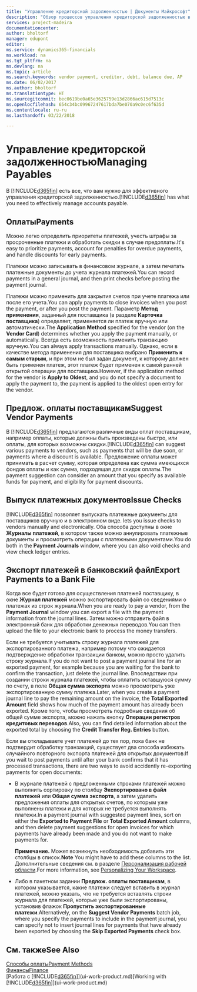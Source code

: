 ```yaml
---
title: "Управление кредиторской задолженностью | Документы Майкрософт"
description: "Обзор процессов управления кредиторской задолженностью в Financials, в том числе платежами поставщикам, кредиторам, долгом и задолженностью."
services: project-madeira
documentationcenter: 
author: bholtorf
manager: edupont
editor: 
ms.service: dynamics365-financials
ms.workload: na
ms.tgt_pltfrm: na
ms.devlang: na
ms.topic: article
ms.search.keywords: vendor payment, creditor, debt, balance due, AP
ms.date: 06/02/2017
ms.author: bholtorf
ms.translationtype: HT
ms.sourcegitcommit: bec0619be0a65e3625759e13d2866ac615d7513c
ms.openlocfilehash: 654c34bc09967247617bda7be070a9c0ec6f635d
ms.contentlocale: ru-ru
ms.lasthandoff: 03/22/2018

---
```

# <a name="managing-payables"></a><span data-ttu-id="17432-103">Управление кредиторской задолженностью</span><span class="sxs-lookup"><span data-stu-id="17432-103">Managing Payables</span></span>
<span data-ttu-id="17432-104">В [!INCLUDE[d365fin](includes/d365fin_md.md)] есть все, что вам нужно для эффективного управления кредиторской задолженностью.</span><span class="sxs-lookup"><span data-stu-id="17432-104">[!INCLUDE[d365fin](includes/d365fin_md.md)] has what you need to effectively manage accounts payable.</span></span>  

## <a name="payments"></a><span data-ttu-id="17432-105">Оплаты</span><span class="sxs-lookup"><span data-stu-id="17432-105">Payments</span></span>
<span data-ttu-id="17432-106">Можно легко определить приоритеты платежей, учесть штрафы за просроченные платежи и обработать скидки в случае предоплаты.</span><span class="sxs-lookup"><span data-stu-id="17432-106">It's easy to prioritize payments, account for penalties for overdue payments, and handle discounts for early payments.</span></span>

<span data-ttu-id="17432-107">Платежи можно записывать в финансовом журнале, а затем печатать платежные документы до учета журнала платежей.</span><span class="sxs-lookup"><span data-stu-id="17432-107">You can record payments in a general journal, and then print checks before posting the payment journal.</span></span>

<span data-ttu-id="17432-108">Платежи можно применить для закрытия счетов при учете платежа или после его учета.</span><span class="sxs-lookup"><span data-stu-id="17432-108">You can apply payments to close invoices when you post the payment, or after you post the payment.</span></span> <span data-ttu-id="17432-109">Параметр **Метод применения**, заданный для поставщика (в разделе **Карточка поставщика**) определяет, применяется ли платеж вручную или автоматически.</span><span class="sxs-lookup"><span data-stu-id="17432-109">The **Application Method** specified for the vendor (on the **Vendor Card**) determines whether you apply the payment manually, or automatically.</span></span> <span data-ttu-id="17432-110">Всегда есть возможность применить транзакцию вручную.</span><span class="sxs-lookup"><span data-stu-id="17432-110">You can always apply transactions manually.</span></span> <span data-ttu-id="17432-111">Однако, если в качестве метода применения для поставщика выбрано **Применить к самым старым**, и при этом не был задан документ, к которому должен быть применен платеж, этот платеж будет применен к самой ранней открытой операции для поставщика.</span><span class="sxs-lookup"><span data-stu-id="17432-111">However, if the application method for the vendor is **Apply to Oldest**, and you do not specify a document to apply the payment to, the payment is applied to the oldest open entry for the vendor.</span></span>

## <a name="suggest-vendor-payments"></a><span data-ttu-id="17432-112">Предлож. оплаты поставщикам</span><span class="sxs-lookup"><span data-stu-id="17432-112">Suggest Vendor Payments</span></span>
<span data-ttu-id="17432-113">В [!INCLUDE[d365fin](includes/d365fin_md.md)] предлагаются различные виды оплат поставщикам, например оплаты, которые должны быть произведены быстро, или оплаты, для которых возможны скидки.</span><span class="sxs-lookup"><span data-stu-id="17432-113">[!INCLUDE[d365fin](includes/d365fin_md.md)] can suggest various payments to vendors, such as payments that will be due soon, or payments where a discount is available.</span></span> <span data-ttu-id="17432-114">Предложение оплаты может принимать в расчет сумму, которая определена как сумма имеющихся фондов оплаты и как сумма, подходящая для скидок оплаты.</span><span class="sxs-lookup"><span data-stu-id="17432-114">The payment suggestion can consider an amount that you specify as available funds for payment, and eligibility for payment discounts.</span></span>

## <a name="issue-checks"></a><span data-ttu-id="17432-115">Выпуск платежных документов</span><span class="sxs-lookup"><span data-stu-id="17432-115">Issue Checks</span></span>
[!INCLUDE[d365fin](includes/d365fin_md.md)]<span data-ttu-id="17432-116"> позволяет выпускать платежные документы для поставщиков вручную и в электронном виде.</span><span class="sxs-lookup"><span data-stu-id="17432-116"> lets you issue checks to vendors manually and electronically.</span></span> <span data-ttu-id="17432-117">Оба способа доступны в окне **Журналы платежей**, в котором также можно аннулировать платежные документы и просмотреть операции с платежными документами.</span><span class="sxs-lookup"><span data-stu-id="17432-117">You do both in the **Payment Journals** window, where you can also void checks and view check ledger entries.</span></span>

## <a name="export-payments-to-a-bank-file"></a><span data-ttu-id="17432-118">Экспорт платежей в банковский файл</span><span class="sxs-lookup"><span data-stu-id="17432-118">Export Payments to a Bank File</span></span>
<span data-ttu-id="17432-119">Когда все будет готово для осуществления платежей поставщику, в окне **Журнал платежей** можно экспортировать файл со сведениями о платежах из строк журнала.</span><span class="sxs-lookup"><span data-stu-id="17432-119">When you are ready to pay a vendor, from the **Payment Journal** window you can export a file with the payment information from the journal lines.</span></span> <span data-ttu-id="17432-120">Затем можно отправить файл в электронный банк для обработки денежных переводов.</span><span class="sxs-lookup"><span data-stu-id="17432-120">You can then upload the file to your electronic bank to process the money transfers.</span></span>

<span data-ttu-id="17432-121">Если не требуется учитывать строку журнала платежей для экспортированного платежа, например потому что ожидается подтверждение обработки транзакции банком, можно просто удалить строку журнала.</span><span class="sxs-lookup"><span data-stu-id="17432-121">If you do not want to post a payment journal line for an exported payment, for example because you are waiting for the bank to confirm the transaction, just delete the journal line.</span></span> <span data-ttu-id="17432-122">Впоследствии при создании строки журнала платежей, чтобы оплатить оставшуюся сумму по счету, в поле **Общая сумма экспорта** можно просмотреть уже экспортированную сумму платежа.</span><span class="sxs-lookup"><span data-stu-id="17432-122">Later, when you create a payment journal line to pay the remaining amount on the invoice, the **Total Exported Amount** field shows how much of the payment amount has already been exported.</span></span> <span data-ttu-id="17432-123">Кроме того, чтобы просмотреть подробные сведения об общей сумме экспорта, можно нажать кнопку **Операции регистров кредитовых переводов**.</span><span class="sxs-lookup"><span data-stu-id="17432-123">Also, you can find detailed information about the exported total by choosing the **Credit Transfer Reg. Entries** button.</span></span>

<span data-ttu-id="17432-124">Если вы откладываете учет платежей до тех пор, пока банк не подтвердит обработку транзакций, существует два способа избежать случайного повторного экспорта платежей для открытых документов:</span><span class="sxs-lookup"><span data-stu-id="17432-124">If you wait to post payments until after your bank confirms that it has processed transactions, there are two ways to avoid accidently re-exporting payments for open documents:</span></span>  

* <span data-ttu-id="17432-125">В журнале платежей с предложенными строками платежей можно выполнить сортировку по столбцу **Экспортировано в файл платежей** или **Общая сумма экспорта**, а затем удалить предложения оплаты для открытых счетов, по которым уже выполнены платежи и для которых не требуется выполнять платежи.</span><span class="sxs-lookup"><span data-stu-id="17432-125">In a payment journal with suggested payment lines, sort on either the **Exported to Payment File** or **Total Exported Amount** columns, and then delete payment suggestions for open invoices for which payments have already been made and you do not want to make payments for.</span></span>

    <span data-ttu-id="17432-126">**Примечание.** Может возникнуть необходимость добавить эти столбцы в список.</span><span class="sxs-lookup"><span data-stu-id="17432-126">**Note** You might have to add these columns to the list.</span></span> <span data-ttu-id="17432-127">Дополнительные сведения см. в разделе [Персонализация рабочей области](ui-personalization-user.md).</span><span class="sxs-lookup"><span data-stu-id="17432-127">For more information, see [Personalizing Your Workspace](ui-personalization-user.md).</span></span>  
* <span data-ttu-id="17432-128">Либо в пакетном задании **Предлож. оплаты поставщикам**, в котором указывается, какие платежи следует вставить в журнал платежей, можно указать, что не требуется вставлять строки журнала для платежей, которые уже были экспортированы, установив флажок **Пропустить экспортированные платежи**.</span><span class="sxs-lookup"><span data-stu-id="17432-128">Alternatively, on the **Suggest Vendor Payments** batch job, where you specify the payments to include in the payment journal, you can specify not to insert journal lines for payments that have already been exported by choosing the **Skip Exported Payments** check box.</span></span>

## <a name="see-also"></a><span data-ttu-id="17432-129">См. также</span><span class="sxs-lookup"><span data-stu-id="17432-129">See Also</span></span>
[<span data-ttu-id="17432-130">Способы оплаты</span><span class="sxs-lookup"><span data-stu-id="17432-130">Payment Methods</span></span>](finance-payment-methods.md)  
[<span data-ttu-id="17432-131">Финансы</span><span class="sxs-lookup"><span data-stu-id="17432-131">Finance</span></span>](finance.md)  
<span data-ttu-id="17432-132">[Работа с [!INCLUDE[d365fin](includes/d365fin_md.md)]](ui-work-product.md)</span><span class="sxs-lookup"><span data-stu-id="17432-132">[Working with [!INCLUDE[d365fin](includes/d365fin_md.md)]](ui-work-product.md)</span></span>

